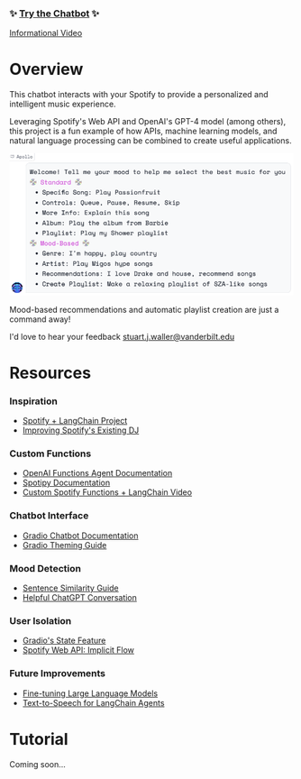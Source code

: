 ### ✨ [Try the Chatbot](https://huggingface.co/spaces/sjw/Spotify-Chatbot) ✨
[Informational Video](link)

# Overview

This chatbot interacts with your Spotify to provide a personalized and intelligent music experience. 

Leveraging Spotify's Web API and OpenAI's GPT-4 model (among others), this project is a fun example of how APIs, machine learning models, and natural language processing can be combined to create useful applications.

![Commands](commands.png)

Mood-based recommendations and automatic playlist creation are just a command away!

I'd love to hear your feedback [stuart.j.waller@vanderbilt.edu](mailto:stuart.j.waller@vanderbilt.edu)

# Resources

### Inspiration
- [Spotify + LangChain Project](https://jonathansoma.com/words/spotify-langchain-chatgpt.html)
- [Improving Spotify's Existing DJ](https://bootcamp.uxdesign.cc/ai-for-you-4-predictions-for-spotify-dj-b968c60488db)

### Custom Functions
- [OpenAI Functions Agent Documentation](https://python.langchain.com/docs/modules/agents/how_to/custom-functions-with-openai-functions-agent)
- [Spotipy Documentation](https://spotipy.readthedocs.io/en/2.22.1/)
- [Custom Spotify Functions + LangChain Video](https://www.youtube.com/watch?v=LSQ5fkR6B3k)

### Chatbot Interface
- [Gradio Chatbot Documentation](https://www.gradio.app/guides/creating-a-custom-chatbot-with-blocks)
- [Gradio Theming Guide](https://www.gradio.app/guides/theming-guide)

### Mood Detection
- [Sentence Similarity Guide](https://huggingface.co/tasks/sentence-similarity)
- [Helpful ChatGPT Conversation](https://chat.openai.com/share/7066590c-36b9-4ddf-9f5f-3dc9e5194f8a)

### User Isolation
- [Gradio's State Feature](https://www.gradio.app/guides/state-in-blocks)
- [Spotify Web API: Implicit Flow](https://developer.spotify.com/documentation/web-api/tutorials/implicit-flow)

### Future Improvements
- [Fine-tuning Large Language Models](https://platform.openai.com/docs/guides/fine-tuning/preparing-your-dataset)
- [Text-to-Speech for LangChain Agents](https://www.youtube.com/watch?v=N4k459Zw2PU)

# Tutorial

Coming soon...

